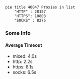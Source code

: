 
```mermaid
pie title 40047 Proxies in list
    "HTTP" : 28157
    "HTTPS": 10803
    "SOCKS" : 8275
```

### Some Info
#### Average Timeout

- mixed: 4.0s
- http: 2.2s
- https: 8.1s
- socks: 6.5s